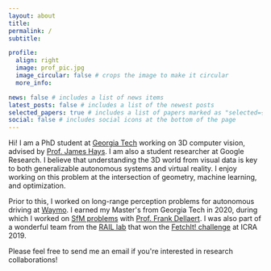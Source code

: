 ```yaml
---
layout: about
title:
permalink: /
subtitle:

profile:
  align: right
  image: prof_pic.jpg
  image_circular: false # crops the image to make it circular
  more_info:

news: false # includes a list of news items
latest_posts: false # includes a list of the newest posts
selected_papers: true # includes a list of papers marked as "selected={true}"
social: false # includes social icons at the bottom of the page
---
```


Hi! I am a PhD student at [Georgia Tech](https://gatech.edu) working on 3D computer vision, advised by [Prof. James Hays](https://faculty.cc.gatech.edu/~hays/). I am also a student researcher at Google Research. I believe that understanding the 3D world from visual data is key to both generalizable autonomous systems and virtual reality. I enjoy working on this problem at the intersection of geometry, machine learning, and optimization.

Prior to this, I worked on long-range perception problems for autonomous driving at [Waymo](https://waymo.com/). I earned my Master's from Georgia Tech in 2020, during which I worked on [SfM problems](https://github.com/borglab/gtsfm) with [Prof. Frank Dellaert](https://www.cc.gatech.edu/~dellaert/). I was also part of a wonderful team from the [RAIL lab](http://rail.gatech.edu/) that won the [FetchIt! challenge](https://robot.cc.gatech.edu/georgia-tech-team-wins-new-fetch-robot-icras-fetchit-mobile-manipulation-challenge) at ICRA 2019.

Please feel free to send me an email if you're interested in research collaborations!
